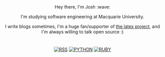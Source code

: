<div align="center">
 Hey there, I'm Josh :wave:
 
 I'm studying software engineering at Macquarie University.

I write blogs sometimes, I'm a huge fan/supporter of [the latex project](http://www.latex-project.org/), and I'm always willing to talk open source :)
 <h1></h1>

[![RSS](https://img.shields.io/badge/RSS-FFA500?style=for-the-badge&logo=rss&logoColor=white)](https://joshuadrose.github.io/feeds/all.atom.xml)
[![PYTHON](https://img.shields.io/badge/Python-3776AB?style=for-the-badge&logo=python&logoColor=white)](https://github.com/JoshuaDRose?tab=repositories&q=&type=&language=python&sort=stargazers)
[![RUBY](https://img.shields.io/badge/Ruby-CC342D?style=for-the-badge&logo=ruby&logoColor=white)](https://github.com/JoshuaDRose?tab=repositories&q=&type=&language=ruby&sort=stargazers)
